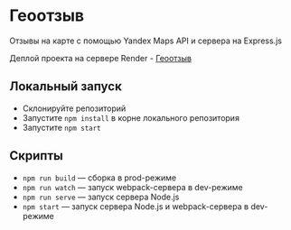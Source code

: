 # Геоотзыв

Отзывы на карте с помощью Yandex Maps API и сервера на Express.js

Деплой проекта на сервере Render - [Геоотзыв](https://geo-review.onrender.com)

## Локальный запуск

- Склонируйте репозиторий
- Запустите `npm install` в корне локального репозитория
- Запустите `npm start`

## Скрипты

- `npm run build` — сборка в prod-режиме
- `npm run watch` — запуск webpack-сервера в dev-режиме
- `npm run serve` — запуск сервера Node.js
- `npm start` — запуск сервера Node.js и webpack-сервера в dev-режиме

